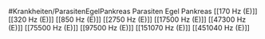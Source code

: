 #Krankheiten/ParasitenEgelPankreas
Parasiten Egel Pankreas
[[170 Hz (E)]]
[[320 Hz (E)]]
[[850 Hz (E)]]
[[2750 Hz (E)]]
[[17500 Hz (E)]]
[[47300 Hz (E)]]
[[75500 Hz (E)]]
[[97500 Hz (E)]]
[[151070 Hz (E)]]
[[451040 Hz (E)]]